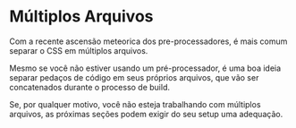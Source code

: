 # Múltiplos Arquivos

Com a recente ascensão meteorica dos pre-processadores, é mais comum separar o CSS em múltiplos arquivos.

Mesmo se você não estiver usando um pré-processador, é uma boa ideia separar pedaços de código em seus próprios arquivos, que vão ser concatenados durante o processo de build.

Se, por qualquer motivo, você não esteja trabalhando com múltiplos arquivos, as próximas seções podem exigir do seu setup uma adequação.
